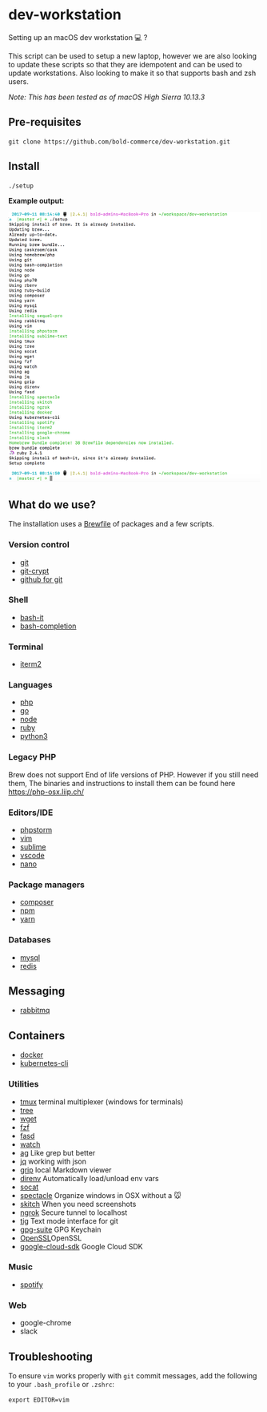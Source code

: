 # dev-workstation
Setting up an macOS dev workstation 💻 ?

This script can be used to setup a new laptop, however we are also looking to update these scripts so that they are idempotent and can be used to update workstations.
Also looking to make it so that supports bash and zsh users.

*Note: This has been tested as of macOS High Sierra 10.13.3*

## Pre-requisites
```
git clone https://github.com/bold-commerce/dev-workstation.git
```

## Install
```
./setup
```

**Example output:**

![this](example.png)

## What do we use?
The installation uses a [Brewfile](Brewfile) of packages and a few scripts.

### Version control
- [git](https://git-scm.com/)
- [git-crypt](https://www.agwa.name/projects/git-crypt/)
- [github for git](https://hub.github.com/)

### Shell
- [bash-it](https://github.com/Bash-it/bash-it)
- [bash-completion](https://github.com/scop/bash-completion)

### Terminal
- [iterm2](https://www.iterm2.com/)

### Languages
- [php](https://php.net)
- [go](https://golang.org)
- [node](https://nodejs.org)
- [ruby](https://www.ruby-lang.org/en/)
- [python3](https://www.python.org/)

### Legacy PHP

Brew does not support End of life versions of PHP. However if you still need them,
The binaries and instructions to install them can be found here https://php-osx.liip.ch/

### Editors/IDE
- [phpstorm](https://www.jetbrains.com/phpstorm/)
- [vim](http://vim-bootstrap.com/)
- [sublime](http://sublimetext.com)
- [vscode](https://code.visualstudio.com/)
- [nano](https://www.nano-editor.org/)

### Package managers
- [composer](https://getcomposer.org/)
- [npm](https://npmjs.org)
- [yarn](https://yarnpkg.com/en/)

### Databases
- [mysql](https://www.mysql.com)
- [redis](https://redis.io/)

## Messaging
- [rabbitmq](https://www.rabbitmq.com/)

## Containers
- [docker](https://www.docker.com)
- [kubernetes-cli](https://kubernetes.io/)

### Utilities
- [tmux](https://robots.thoughtbot.com/a-tmux-crash-course) terminal multiplexer (windows for terminals)
- [tree](https://linux.die.net/man/1/tree)
- [wget](https://www.gnu.org/software/wget/)
- [fzf](https://github.com/junegunn/fzf)
- [fasd](https://github.com/clvv/fasd)
- [watch](https://www.tutorialspoint.com/unix_commands/watch.htm)
- [ag](https://github.com/ggreer/the_silver_searcher) Like grep but better
- [jq](https://stedolan.github.io/jq/) working with json
- [grip](https://github.com/joeyespo/grip) local Markdown viewer
- [direnv](https://direnv.net/) Automatically load/unload env vars
- [socat](https://linux.die.net/man/1/socat)
- [spectacle](https://www.spectacleapp.com/) Organize windows in OSX without a :mouse:
- [skitch](https://evernote.com/products/skitch) When you need screenshots
- [ngrok](https://ngrok.com/) Secure tunnel to localhost
- [tig](https://jonas.github.io/tig/) Text mode interface for git
- [gpg-suite](https://gpgtools.org/) GPG Keychain
- [OpenSSL](http://brewformulas.org/Openssl)OpenSSL
- [google-cloud-sdk](https://cloud.google.com/sdk/) Google Cloud SDK

### Music
- [spotify](https://www.spotify.com/ca-en/)

### Web
- google-chrome
- slack


## Troubleshooting
To ensure `vim` works properly with `git` commit messages, add the following to your `.bash_profile` or `.zshrc`:
```
export EDITOR=vim
```
